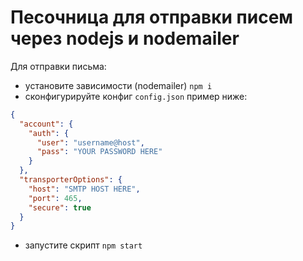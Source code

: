 # Песочница для отправки писем через nodejs и nodemailer

Для отправки письма:

* установите зависимости (nodemailer) `npm i`
* сконфигурируйте конфиг `config.json` пример ниже:

```json
{
  "account": {
    "auth": {
      "user": "username@host",
      "pass": "YOUR PASSWORD HERE"
    }
  },
  "transporterOptions": {
    "host": "SMTP HOST HERE",
    "port": 465,
    "secure": true
  }
}
```

* запустите скрипт `npm start`
